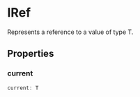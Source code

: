 # IRef

Represents a reference to a value of type T.

## Properties

### current

```ts
current: T
```
